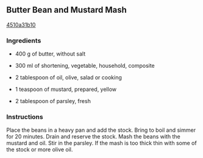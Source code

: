 ## Butter Bean and Mustard Mash

[4510a31b10](http://www.food.com/recipe/butter-bean-and-mustard-mash-196473)

### Ingredients

 - 400 g of butter, without salt

 - 300 ml of shortening, vegetable, household, composite

 - 2 tablespoon of oil, olive, salad or cooking

 - 1 teaspoon of mustard, prepared, yellow

 - 2 tablespoon of parsley, fresh

### Instructions

Place the beans in a heavy pan and add the stock. Bring to boil and simmer for 20 minutes. Drain and reserve the stock. Mash the beans with the mustard and oil. Stir in the parsley. If the mash is too thick thin with some of the stock or more olive oil.